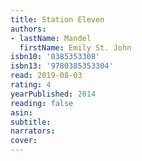 ```yaml
---
title: Station Eleven
authors:
- lastName: Mandel
  firstName: Emily St. John
isbn10: '0385353308'
isbn13: '9780385353304'
read: 2019-08-03
rating: 4
yearPublished: 2014
reading: false
asin:
subtitle:
narrators:
cover:
---
```

